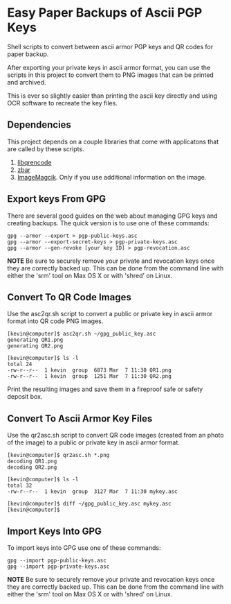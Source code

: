 # Easy Paper Backups of Ascii PGP Keys

Shell scripts to convert between ascii armor PGP keys and QR codes for paper backup.

After exporting your private keys in ascii armor format, you can use the scripts
in this project to convert them to PNG images that can be printed and archived.

This is ever so slightly easier than printing the ascii key directly and using OCR
software to recreate the key files.

## Dependencies

This project depends on a couple libraries that come with applicatons that are called
by these scripts.

1. [libqrencode](http://fukuchi.org/works/qrencode/)
2. [zbar](http://zbar.sourceforge.net)
3. [ImageMagcik](https://imagemagick.org). Only if you use additional information on the image.

## Export keys From GPG

There are several good guides on the web about managing GPG keys and creating backups.
The quick version is to use one of these commands:

    gpg --armor --export > pgp-public-keys.asc
    gpg --armor --export-secret-keys > pgp-private-keys.asc
    gpg --armor --gen-revoke [your key ID] > pgp-revocation.asc

**NOTE** Be sure to securely remove your private and revocation keys once they
are correctly backed up. This can be done from the command line with either the 'srm'
tool on Max OS X or with 'shred' on Linux.

## Convert To QR Code Images

Use the asc2qr.sh script to convert a public or private key in ascii armor format
into QR code PNG images.

    [kevin@computer]$ asc2qr.sh ~/gpg_public_key.asc 
    generating QR1.png
    generating QR2.png

    [kevin@computer]$ ls -l
    total 24
    -rw-r--r--  1 kevin  group  6873 Mar  7 11:30 QR1.png
    -rw-r--r--  1 kevin  group  1251 Mar  7 11:30 QR2.png

Print the resulting images and save them in a fireproof safe or safety deposit box.

## Convert To Ascii Armor Key Files

Use the qr2asc.sh script to convert QR code images (created from an photo of
the image) to a public or private key in ascii armor format.

    [kevin@computer]$ qr2asc.sh *.png
    decoding QR1.png
    decoding QR2.png

    [kevin@computer]$ ls -l
    total 32
    -rw-r--r--  1 kevin  group  3127 Mar  7 11:30 mykey.asc

    [kevin@computer]$ diff ~/gpg_public_key.asc mykey.asc 
    [kevin@computer]$

## Import Keys Into GPG

To import keys into GPG use one of these commands:

    gpg --import pgp-public-keys.asc
    gpg --import pgp-private-keys.asc

**NOTE** Be sure to securely remove your private and revocation keys once they
are correctly backed up. This can be done from the command line with either the 'srm'
tool on Max OS X or with 'shred' on Linux.
